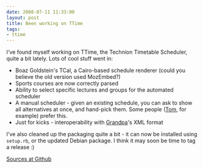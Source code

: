 ```yaml
---
date: 2008-07-11 11:33:00
layout: post
title: Been working on TTime
tags:
- ttime
---
```


I've found myself working on TTime, the Technion Timetable Scheduler, quite a
bit lately. Lots of cool stuff went in:

* Boaz Goldstein's TCal, a Cairo-based schedule renderer (could you believe the
  old version used MozEmbed?)
* Sports courses are now correctly parsed
* Ability to select specific lectures and groups for the automated scheduler
* A manual scheduler - given an existing schedule, you can ask to show all
  alternatives at once, and hand-pick them. Some people
  ([Tom](http://iiafw.com), for example) prefer this.
* Just for kicks - interoperability with [Grandpa](http://udonkey.com)'s XML
  format

I've also cleaned up the packaging quite a bit - it can now be installed using
`setup.rb`, or the updated Debian package. I think it may soon be time to tag a
release :)

[Sources at Github](http://github.com/lutzky/ttime)
